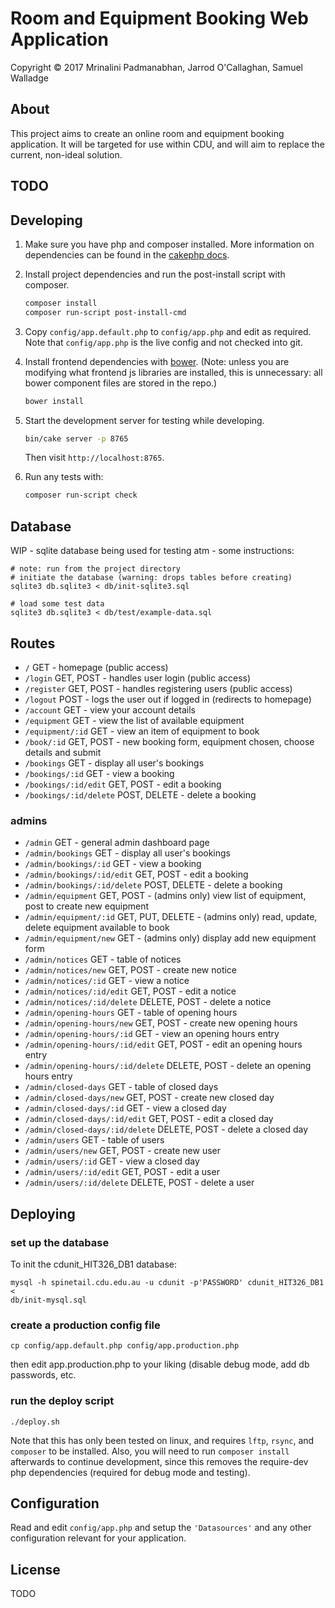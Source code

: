 # Room and Equipment Booking Web Application

Copyright © 2017 Mrinalini Padmanabhan, Jarrod O'Callaghan, Samuel Walladge


## About

This project aims to create an online room and equipment booking application. It will be targeted for use within CDU,
and will aim to replace the current, non-ideal solution.


## TODO


## Developing

1. Make sure you have php and composer installed. More information on dependencies can be found in the [cakephp docs][1].

2. Install project dependencies and run the post-install script with composer.

   ```bash
   composer install
   composer run-script post-install-cmd
   ```

3. Copy `config/app.default.php` to `config/app.php` and edit as required. Note that `config/app.php` is the live config
   and not checked into git.

4. Install frontend dependencies with [bower](https://bower.io/#install-bower). (Note: unless you are modifying what frontend js libraries are installed, this is unnecessary: all bower component files are stored in the repo.)

   ```bash
   bower install
   ```

5. Start the development server for testing while developing.

   ```bash
   bin/cake server -p 8765
   ```

   Then visit `http://localhost:8765`.

6. Run any tests with:

   ```bash
   composer run-script check
   ```

## Database

WIP - sqlite database being used for testing atm - some instructions:

```
# note: run from the project directory
# initiate the database (warning: drops tables before creating)
sqlite3 db.sqlite3 < db/init-sqlite3.sql

# load some test data
sqlite3 db.sqlite3 < db/test/example-data.sql
```


## Routes

- `/` GET - homepage (public access)
- `/login` GET, POST - handles user login (public access)
- `/register` GET, POST - handles registering users (public access)
- `/logout` POST - logs the user out if logged in (redirects to homepage)
- `/account` GET - view your account details
- `/equipment` GET - view the list of available equipment
- `/equipment/:id` GET - view an item of equipment to book
- `/book/:id` GET, POST - new booking form, equipment chosen, choose details and submit
- `/bookings` GET - display all user's bookings
- `/bookings/:id` GET - view a booking
- `/bookings/:id/edit` GET, POST - edit a booking
- `/bookings/:id/delete` POST, DELETE - delete a booking

### admins

- `/admin` GET - general admin dashboard page
- `/admin/bookings` GET - display all user's bookings
- `/admin/bookings/:id` GET - view a booking
- `/admin/bookings/:id/edit` GET, POST - edit a booking
- `/admin/bookings/:id/delete` POST, DELETE - delete a booking
- `/admin/equipment` GET, POST - (admins only) view list of equipment, post to create new equipment
- `/admin/equipment/:id` GET, PUT, DELETE - (admins only) read, update, delete equipment available to book
- `/admin/equipment/new` GET - (admins only) display add new equipment form
- `/admin/notices` GET - table of notices
- `/admin/notices/new` GET, POST - create new notice
- `/admin/notices/:id` GET - view a notice
- `/admin/notices/:id/edit` GET, POST - edit a notice
- `/admin/notices/:id/delete` DELETE, POST - delete a notice
- `/admin/opening-hours` GET - table of opening hours
- `/admin/opening-hours/new` GET, POST - create new opening hours
- `/admin/opening-hours/:id` GET - view an opening hours entry
- `/admin/opening-hours/:id/edit` GET, POST - edit an opening hours entry
- `/admin/opening-hours/:id/delete` DELETE, POST - delete an opening hours entry
- `/admin/closed-days` GET - table of closed days
- `/admin/closed-days/new` GET, POST - create new closed day
- `/admin/closed-days/:id` GET - view a closed day
- `/admin/closed-days/:id/edit` GET, POST - edit a closed day
- `/admin/closed-days/:id/delete` DELETE, POST - delete a closed day
- `/admin/users` GET - table of users
- `/admin/users/new` GET, POST - create new user
- `/admin/users/:id` GET - view a closed day
- `/admin/users/:id/edit` GET, POST - edit a user
- `/admin/users/:id/delete` DELETE, POST - delete a user


## Deploying

### set up the database

To init the cdunit_HIT326_DB1 database:

```
mysql -h spinetail.cdu.edu.au -u cdunit -p'PASSWORD' cdunit_HIT326_DB1 <
db/init-mysql.sql
```

### create a production config file

```
cp config/app.default.php config/app.production.php
```

then edit app.production.php to your liking (disable debug mode, add db passwords, etc.


### run the deploy script

```
./deploy.sh
```

Note that this has only been tested on linux, and requires `lftp`, `rsync`, and `composer` to be installed.
Also, you will need to run `composer install` afterwards to continue
development, since this removes the require-dev php dependencies (required for
debug mode and testing).


## Configuration

Read and edit `config/app.php` and setup the `'Datasources'` and any other
configuration relevant for your application.


## License

TODO

[1]: https://book.cakephp.org/3.0/en/installation.html
